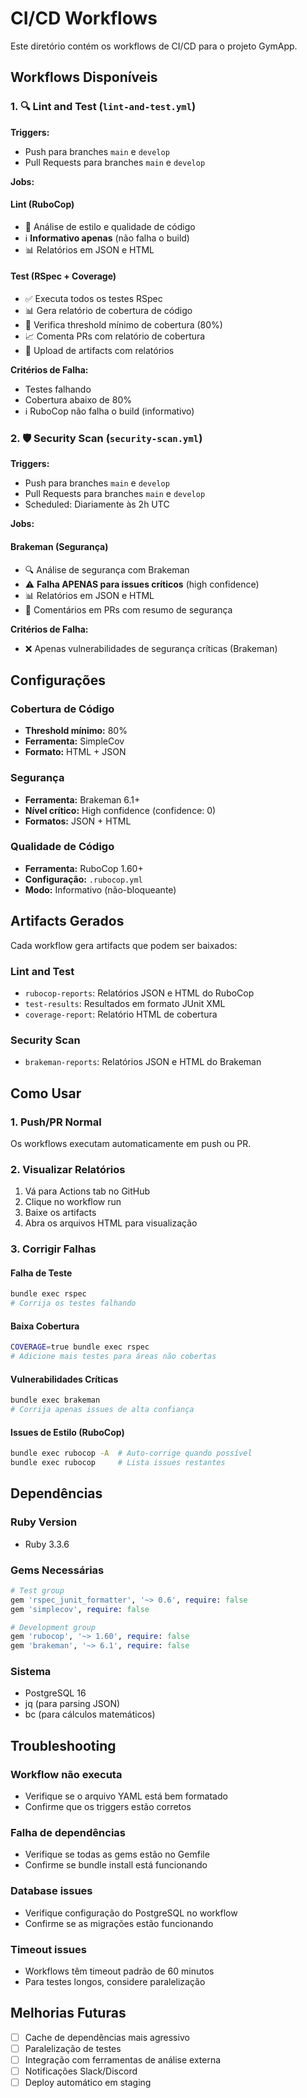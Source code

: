 # CI/CD Workflows

Este diretório contém os workflows de CI/CD para o projeto GymApp.

## Workflows Disponíveis

### 1. 🔍 Lint and Test (`lint-and-test.yml`)

**Triggers:**
- Push para branches `main` e `develop`
- Pull Requests para branches `main` e `develop`

**Jobs:**

#### Lint (RuboCop)
- 📝 Análise de estilo e qualidade de código
- ℹ️ **Informativo apenas** (não falha o build)
- 📊 Relatórios em JSON e HTML

#### Test (RSpec + Coverage)
- ✅ Executa todos os testes RSpec
- 📊 Gera relatório de cobertura de código
- 🎯 Verifica threshold mínimo de cobertura (80%)
- 📈 Comenta PRs com relatório de cobertura
- 📁 Upload de artifacts com relatórios

**Critérios de Falha:**
- Testes falhando
- Cobertura abaixo de 80%
- ℹ️ RuboCop não falha o build (informativo)

### 2. 🛡️ Security Scan (`security-scan.yml`)

**Triggers:**
- Push para branches `main` e `develop`
- Pull Requests para branches `main` e `develop`
- Scheduled: Diariamente às 2h UTC

**Jobs:**

#### Brakeman (Segurança)
- 🔍 Análise de segurança com Brakeman
- ⚠️ **Falha APENAS para issues críticos** (high confidence)
- 📊 Relatórios em JSON e HTML
- 💬 Comentários em PRs com resumo de segurança

**Critérios de Falha:**
- ❌ Apenas vulnerabilidades de segurança críticas (Brakeman)

## Configurações

### Cobertura de Código
- **Threshold mínimo:** 80%
- **Ferramenta:** SimpleCov
- **Formato:** HTML + JSON

### Segurança
- **Ferramenta:** Brakeman 6.1+
- **Nível crítico:** High confidence (confidence: 0)
- **Formatos:** JSON + HTML

### Qualidade de Código
- **Ferramenta:** RuboCop 1.60+
- **Configuração:** `.rubocop.yml`
- **Modo:** Informativo (não-bloqueante)

## Artifacts Gerados

Cada workflow gera artifacts que podem ser baixados:

### Lint and Test
- `rubocop-reports`: Relatórios JSON e HTML do RuboCop
- `test-results`: Resultados em formato JUnit XML
- `coverage-report`: Relatório HTML de cobertura

### Security Scan
- `brakeman-reports`: Relatórios JSON e HTML do Brakeman

## Como Usar

### 1. Push/PR Normal
Os workflows executam automaticamente em push ou PR.

### 2. Visualizar Relatórios
1. Vá para Actions tab no GitHub
2. Clique no workflow run
3. Baixe os artifacts
4. Abra os arquivos HTML para visualização

### 3. Corrigir Falhas

#### Falha de Teste
```bash
bundle exec rspec
# Corrija os testes falhando
```

#### Baixa Cobertura
```bash
COVERAGE=true bundle exec rspec
# Adicione mais testes para áreas não cobertas
```

#### Vulnerabilidades Críticas
```bash
bundle exec brakeman
# Corrija apenas issues de alta confiança
```

#### Issues de Estilo (RuboCop)
```bash
bundle exec rubocop -A  # Auto-corrige quando possível
bundle exec rubocop     # Lista issues restantes
```

## Dependências

### Ruby Version
- Ruby 3.3.6

### Gems Necessárias
```ruby
# Test group
gem 'rspec_junit_formatter', '~> 0.6', require: false
gem 'simplecov', require: false

# Development group  
gem 'rubocop', '~> 1.60', require: false
gem 'brakeman', '~> 6.1', require: false
```

### Sistema
- PostgreSQL 16
- jq (para parsing JSON)
- bc (para cálculos matemáticos)

## Troubleshooting

### Workflow não executa
- Verifique se o arquivo YAML está bem formatado
- Confirme que os triggers estão corretos

### Falha de dependências
- Verifique se todas as gems estão no Gemfile
- Confirme se bundle install está funcionando

### Database issues
- Verifique configuração do PostgreSQL no workflow
- Confirme se as migrações estão funcionando

### Timeout issues
- Workflows têm timeout padrão de 60 minutos
- Para testes longos, considere paralelização

## Melhorias Futuras

- [ ] Cache de dependências mais agressivo  
- [ ] Paralelização de testes
- [ ] Integração com ferramentas de análise externa
- [ ] Notificações Slack/Discord
- [ ] Deploy automático em staging